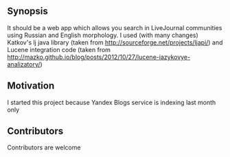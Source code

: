 ## Synopsis

It should be a web app which allows you search in LiveJournal communities using Russian and English morphology.
I used (with many changes) Katkov's lj java library (taken from http://sourceforge.net/projects/ljapi/) and Lucene integration code
(taken from http://mazko.github.io/blog/posts/2012/10/27/lucene-iazykovye-analizatory/)


## Motivation

I started this project because Yandex Blogs service is indexing last month  only

## Contributors

Contributors are welcome
